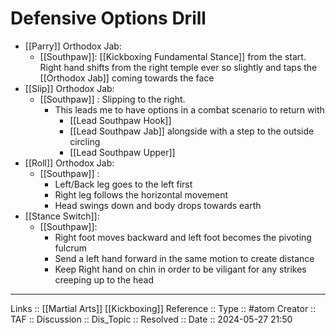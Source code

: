 # Defensive Options Drill

- [[Parry]] Orthodox Jab:
	- [[Southpaw]]: [[Kickboxing Fundamental Stance]] from the start. Right hand shifts from the right temple ever so slightly and taps the [[Orthodox Jab]] coming towards the face
- [[Slip]] Orthodox Jab:
	- [[Southpaw]] : Slipping to the right.
		- This leads me to have options in a combat scenario to return with
			- [[Lead Southpaw Hook]]
			- [[Lead Southpaw Jab]] alongside with a step to the outside circling
			- [[Lead Southpaw Upper]]
- [[Roll]] Orthodox Jab:
	- [[Southpaw]] :
		- Left/Back leg goes to the left first
		- Right leg follows the horizontal movement
		- Head swings down and body drops towards earth
- [[Stance Switch]]:
	- [[Southpaw]]:
		- Right foot moves backward and left foot becomes the pivoting fulcrum
		- Send a left hand forward in the same motion to create distance
		- Keep Right hand on chin in order to be viligant for any strikes creeping up to the head

---
Links :: [[Martial Arts]] [[Kickboxing]]
Reference ::
Type :: #atom
Creator ::
TAF ::
Discussion ::
Dis_Topic :: 
Resolved ::
Date :: 2024-05-27 21:50
